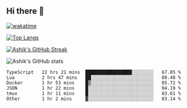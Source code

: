 ## Hi there 👋

[![wakatime](https://wakatime.com/badge/user/3df86613-ba63-4631-8e65-0ff18e7becad.svg)](https://wakatime.com/@3df86613-ba63-4631-8e65-0ff18e7becad)


[![Top Langs](https://github-readme-stats.vercel.app/api/top-langs/?username=ashrhmn&layout=compact&theme=synthwave&langs_count=10&card_width=445)](https://github.com/anuraghazra/github-readme-stats)

[![Ashik's GitHub Streak](https://github-readme-streak-stats.herokuapp.com/?user=ashrhmn&theme=blood&fire=DD7F1C&background=151515&dates=9f9f9f&border=DD2727)](https://git.io/streak-stats)

![Ashik's GitHub stats](https://github-readme-stats.vercel.app/api/?username=ashrhmn&show_icons=true&title_color=fff&icon_color=79ff97&text_color=9f9f9f&bg_color=151515)

<!--START_SECTION:waka-->

```text
TypeScript   22 hrs 21 mins  █████████████████░░░░░░░░   67.85 %
Lua          2 hrs 47 mins   ██░░░░░░░░░░░░░░░░░░░░░░░   08.48 %
Docker       1 hr 53 mins    █▒░░░░░░░░░░░░░░░░░░░░░░░   05.72 %
JSON         1 hr 22 mins    █░░░░░░░░░░░░░░░░░░░░░░░░   04.19 %
tmux         1 hr 11 mins    █░░░░░░░░░░░░░░░░░░░░░░░░   03.61 %
Other        1 hr 2 mins     ▓░░░░░░░░░░░░░░░░░░░░░░░░   03.14 %
```

<!--END_SECTION:waka-->